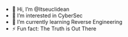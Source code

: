 - 👋 Hi, I’m @Itseuclidean
- 👀 I’m interested in CyberSec
- 🌱 I’m currently learning Reverse Engineering
- ⚡ Fun fact: The Truth is Out There

<!---
Itseuclidean/Itseuclidean is a ✨ special ✨ repository because its `README.md` (this file) appears on your GitHub profile.
You can click the Preview link to take a look at your changes.
--->

